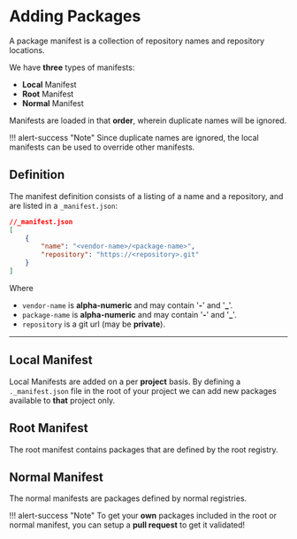 # Adding Packages
A package manifest is a collection of repository names and repository locations.

We have **three** types of manifests:

* **Local** Manifest
* **Root** Manifest
* **Normal** Manifest

Manifests are loaded in that **order**, wherein duplicate names will be ignored.

!!! alert-success "Note"
    Since duplicate names are ignored, the local manifests can be used to override other manifests.

## Definition
The manifest definition consists of a listing of a name and a repository, and are listed in a `_manifest.json`:

```json
//_manifest.json
[
    {
        "name": "<vendor-name>/<package-name>",
        "repository": "https://<repository>.git"
    }
]
```
Where   

 * `vendor-name` is **alpha-numeric** and may contain '**-**' and '**_**'.
 * `package-name` is **alpha-numeric** and may contain '**-**' and '**_**'.
 * `repository` is a git url (may be **private**).

----

## Local Manifest
Local Manifests are added on a per **project** basis.
By defining a `._manifest.json` file in the root of your project we can add
new packages available to **that** project only.

## Root Manifest
The root manifest contains packages that are defined by the root registry.

## Normal Manifest
The normal manifests are packages defined by normal registries.

!!! alert-success "Note"
    To get your **own** packages included in the root or normal manifest, you can setup a **pull request** to get it validated!